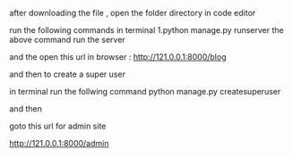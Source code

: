 after downloading the file , open the folder directory in code editor

run the following commands in terminal 1.python manage.py runserver the above command run the server

and the open this url in browser : http://121.0.0.1:8000/blog

and then to create a super user

in terminal run the follwing command python manage.py createsuperuser

and then

goto this url for admin site

http://121.0.0.1:8000/admin
